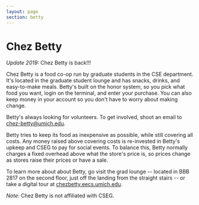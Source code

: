 ```yaml
---
layout: page
section: betty
---
```


Chez Betty
==========

*Update 2019:* Chez Betty is back!!!

Chez Betty is a food co-op run by graduate students in the CSE department. It's located in the graduate student lounge and has snacks, drinks, and easy-to-make meals. Betty's built on the honor system, so you pick what food you want, login on the terminal, and enter your purchase. You can also keep money in your account so you don't have to worry about making change.

Betty's always looking for volunteers. To get involved, shoot an email to [chez-betty@umich.edu](mailto:chez-betty@umich.edu).

Betty tries to keep its food as inexpensive as possible, while still covering all costs. Any money raised above covering costs is re-invested in Betty's upkeep and CSEG to pay for social events. To balance this, Betty normally charges a fixed overhead above what the store's price is, so prices change as stores raise their prices or have a sale.

To learn more about about Betty, go visit the grad lounge -- located in BBB 2817 on the second floor, just off the landing from the straight stairs -- or take a digital tour at [chezbetty.eecs.umich.edu](https://chezbetty.eecs.umich.edu).

*Note:* Chez Betty is not affiliated with CSEG.

